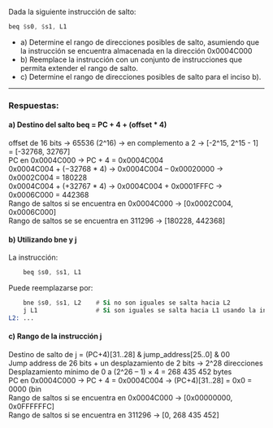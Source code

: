 Dada la siguiente instrucción de salto:  
```asm
beq $s0, $s1, L1
```
- a) Determine el rango de direcciones posibles de salto, asumiendo que la instrucción se
encuentra almacenada en la dirección 0x0004C000
- b) Reemplace la instrucción con un conjunto de instrucciones que permita extender el
rango de salto.
- c) Determine el rango de direcciones posibles de salto para el inciso b).  
---
### Respuestas:  
#### a) Destino del salto beq = PC + 4 + (offset * 4)  
offset de 16 bits -> 65536 (2^16) -> en complemento a 2 -> [-2^15, 2^15 - 1] = [-32768, 32767]  
PC en 0x0004C000 -> PC + 4 = 0x0004C004   
0x0004C004 + (−32768 * 4) -> 0x0004C004 – 0x00020000 -> 0x0002C004 = 180228  
0x0004C004 + (+32767 * 4) -> 0x0004C004 + 0x0001FFFC -> 0x0006C000 = 442368  
Rango de saltos si se encuentra en 0x0004C000 -> [0x0002C004, 0x0006C000]  
Rango de saltos se se encuentra en 311296 -> [180228, 442368]  


#### b) Utilizando bne y j
La instrucción: 
```asm
    beq $s0, $s1, L1
```
Puede reemplazarse por:
```asm
    bne $s0, $s1, L2    # Si no son iguales se salta hacia L2 
    j L1                # Si son iguales se salta hacia L1 usando la instrucción j que tiene mucho más rango
L2: ...
```

#### c) Rango de la instrucción j
Destino de salto de j = (PC+4)[31..28] & jump_address[25..0] & 00  
Jump address de 26 bits + un desplazamiento de 2 bits -> 2^28 direcciones  
Desplazamiento mínimo de 0 a (2^26 – 1) × 4 = 268 435 452 bytes  
PC en 0x0004C000 -> PC + 4 = 0x0004C004 -> (PC+4)[31..28] = 0x0 = 0000 (bin  
Rango de saltos si se encuentra en 0x0004C000 -> [0x00000000, 0x0FFFFFFC]  
Rango de saltos si se encuentra en 311296 -> [0, 268 435 452]  
